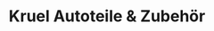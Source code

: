---
title: "Kruel Autoteile & Zubehör"
url: /morbach/kruel-autoteile-und-zubehoer/
shop: Autoteile
---